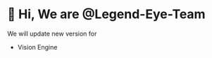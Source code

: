 # 👋 Hi, We are @Legend-Eye-Team
We will update new version for
* Vision Engine
<!---
Legend-Eye-Team/Legend-Eye-Team is a ✨ special ✨ repository because its `README.md` (this file) appears on your GitHub profile.
You can click the Preview link to take a look at your changes.
--->
